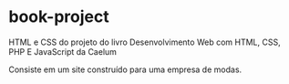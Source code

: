 # book-project
HTML e CSS do projeto do livro Desenvolvimento Web com HTML, CSS, PHP E JavaScript da Caelum 

Consiste em um site construído para uma empresa de modas.
